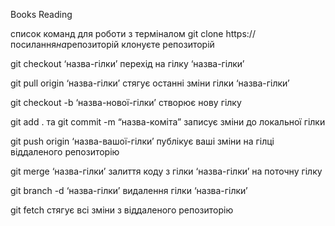 Books Reading

список команд для роботи з терміналом 
git clone https://посилання*на*репозиторій клонуєте репозиторій  

git checkout ‘назва-гілки’ перехід на гілку ‘назва-гілки’ 

git pull origin ‘назва-гілки’ стягує останні зміни гілки ‘назва-гілки’ 

git checkout -b ‘назва-нової-гілки’ створює нову гілку 

git add . та git commit -m “назва-коміта” записує зміни до локальної гілки

git push origin ‘назва-вашої-гілки’ публікує ваші зміни на гілці віддаленого репозиторію

git merge ‘назва-гілки’ залиття коду з гілки ‘назва-гілки’ на поточну гілку 

git branch -d ‘назва-гілки’ видалення гілки ‘назва-гілки’ 

git fetch стягує всі зміни з віддаленого репозиторію
